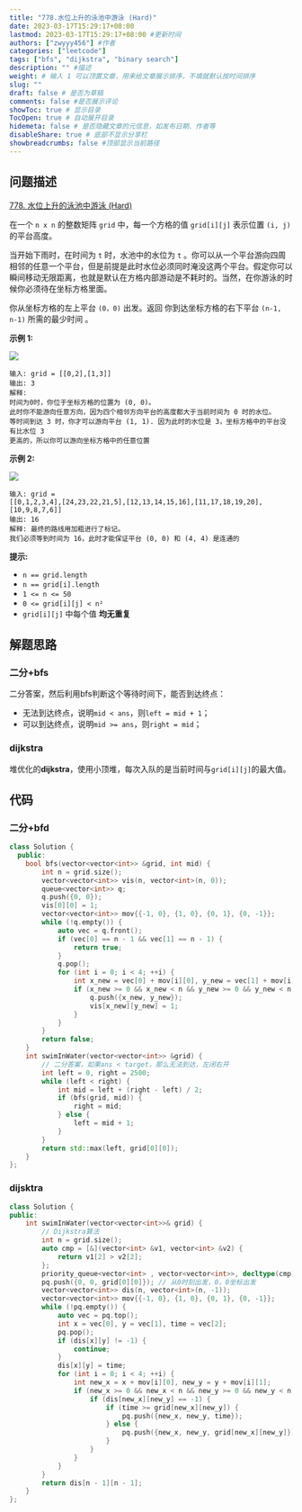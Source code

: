 ```yaml
---
title: "778.水位上升的泳池中游泳 (Hard)"
date: 2023-03-17T15:29:17+08:00
lastmod: 2023-03-17T15:29:17+08:00 #更新时间
authors: ["zwyyy456"] #作者
categories: ["leetcode"]
tags: ["bfs", "dijkstra", "binary search"]
description: "" #描述
weight: # 输入 1 可以顶置文章，用来给文章展示排序，不填就默认按时间排序
slug: ""
draft: false # 是否为草稿
comments: false #是否展示评论
showToc: true # 显示目录
TocOpen: true # 自动展开目录
hidemeta: false # 是否隐藏文章的元信息，如发布日期、作者等
disableShare: true # 底部不显示分享栏
showbreadcrumbs: false #顶部显示当前路径
---
```

## 问题描述
[778. 水位上升的泳池中游泳 (Hard)](https://leetcode.cn/problems/swim-in-rising-water/)

在一个 `n x n` 的整数矩阵 `grid` 中，每一个方格的值 `grid[i][j]` 表示位置 `(i,
j)` 的平台高度。

当开始下雨时，在时间为 `t` 时，水池中的水位为 `t`
。你可以从一个平台游向四周相邻的任意一个平台，但是前提是此时水位必须同时淹没这两个平台。假定你可以瞬间移动无限距离，也就是默认在方格内部游动是不耗时的。当然，在你游泳的时候你必须待在坐标方格里面。

你从坐标方格的左上平台 `(0，0)` 出发。返回 你到达坐标方格的右下平台 `(n-1, n-1)` 所需的最少时间
。

**示例 1:**

![](https://pic-upyun.zwyyy456.tech/smms/2023-12-26-65504.jpg)

```
输入: grid = [[0,2],[1,3]]
输出: 3
解释:
时间为0时，你位于坐标方格的位置为 (0, 0)。
此时你不能游向任意方向，因为四个相邻方向平台的高度都大于当前时间为 0 时的水位。
等时间到达 3 时，你才可以游向平台 (1, 1). 因为此时的水位是 3，坐标方格中的平台没有比水位 3
更高的，所以你可以游向坐标方格中的任意位置

```

**示例 2:**

![](https://pic-upyun.zwyyy456.tech/smms/2023-12-26-065505.jpg)

```
输入: grid =
[[0,1,2,3,4],[24,23,22,21,5],[12,13,14,15,16],[11,17,18,19,20],[10,9,8,7,6]]
输出: 16
解释: 最终的路线用加粗进行了标记。
我们必须等到时间为 16，此时才能保证平台 (0, 0) 和 (4, 4) 是连通的

```

**提示:**

- `n == grid.length`
- `n == grid[i].length`
- `1 <= n <= 50`
- `0 <= grid[i][j] < n²`
- `grid[i][j]` 中每个值 **均无重复**

## 解题思路
### 二分+bfs
二分答案，然后利用bfs判断这个等待时间下，能否到达终点：
- 无法到达终点，说明`mid < ans`，则`left = mid + 1`；
- 可以到达终点，说明`mid >= ans`，则`right = mid`；

### dijkstra
堆优化的**dijkstra**，使用小顶堆，每次入队的是当前时间与`grid[i][j]`的最大值。

## 代码
### 二分+bfd
```cpp
class Solution {
  public:
    bool bfs(vector<vector<int>> &grid, int mid) {
        int n = grid.size();
        vector<vector<int>> vis(n, vector<int>(n, 0));
        queue<vector<int>> q;
        q.push({0, 0});
        vis[0][0] = 1;
        vector<vector<int>> mov{{-1, 0}, {1, 0}, {0, 1}, {0, -1}};
        while (!q.empty()) {
            auto vec = q.front();
            if (vec[0] == n - 1 && vec[1] == n - 1) {
                return true;
            }
            q.pop();
            for (int i = 0; i < 4; ++i) {
                int x_new = vec[0] + mov[i][0], y_new = vec[1] + mov[i][1];
                if (x_new >= 0 && x_new < n && y_new >= 0 && y_new < n && vis[x_new][y_new] == 0 && mid >= grid[x_new][y_new]) {
                    q.push({x_new, y_new});
                    vis[x_new][y_new] = 1;
                }
            }
        }
        return false;
    }
    int swimInWater(vector<vector<int>> &grid) {
        // 二分答案，如果ans < target，那么无法到达，左闭右开
        int left = 0, right = 2500;
        while (left < right) {
            int mid = left + (right - left) / 2;
            if (bfs(grid, mid)) {
                right = mid;
            } else {
                left = mid + 1;
            }
        }
        return std::max(left, grid[0][0]);
    }
};
```

### dijsktra
```cpp
class Solution {
public:
    int swimInWater(vector<vector<int>>& grid) {
        // Dijkstra算法
        int n = grid.size();
        auto cmp = [&](vector<int> &v1, vector<int> &v2) {
            return v1[2] > v2[2];
        };
        priority_queue<vector<int> , vector<vector<int>>, decltype(cmp)> pq(cmp);
        pq.push({0, 0, grid[0][0]}); // 从0时刻出发，0，0坐标出发
        vector<vector<int>> dis(n, vector<int>(n, -1));
        vector<vector<int>> mov{{-1, 0}, {1, 0}, {0, 1}, {0, -1}};
        while (!pq.empty()) {
            auto vec = pq.top();
            int x = vec[0], y = vec[1], time = vec[2];
            pq.pop();
            if (dis[x][y] != -1) {
                continue;
            }
            dis[x][y] = time;
            for (int i = 0; i < 4; ++i) {
                int new_x = x + mov[i][0], new_y = y + mov[i][1];
                if (new_x >= 0 && new_x < n && new_y >= 0 && new_y < n) {
                    if (dis[new_x][new_y] == -1) {
                        if (time >= grid[new_x][new_y]) {
                            pq.push({new_x, new_y, time});
                        } else {
                            pq.push({new_x, new_y, grid[new_x][new_y]});
                        }
                    }
                }
            }
        }
        return dis[n - 1][n - 1];
    }
};
```